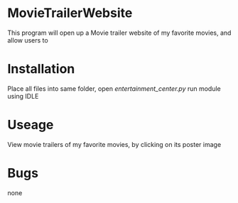 # MovieTrailerWebsite
This program will open up a Movie trailer website of my favorite movies, and allow users to 

# Installation
Place all files into same folder,
open _entertainment_center.py_ 
run module using IDLE

# Useage
View movie trailers of my favorite movies, by clicking on its poster image

# Bugs
none
